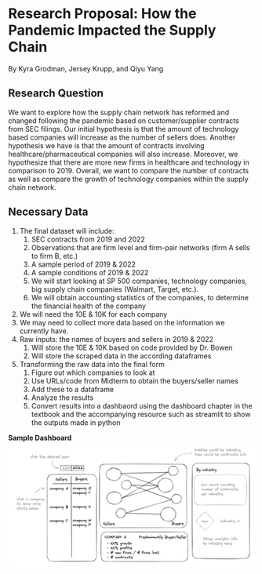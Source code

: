 # Research Proposal: How the Pandemic Impacted the Supply Chain
By Kyra Grodman, Jersey Krupp, and Qiyu Yang

## Research Question
We want to explore how the supply chain network has reformed and changed following the pandemic based on customer/supplier contracts from SEC filings. Our initial hypothesis is that the amount of technology based companies will increase as the number of sellers does. Another hypothesis we have is that the amount of contracts involving healthcare/pharmaceutical companies will also increase. Moreover, we hypothesize that there are more new firms in healthcare and technology in comparison to 2019. Overall, we want to compare the number of contracts as well as compare the growth of technology companies within the supply chain network.

## Necessary Data
1. The final dataset will include:
      1. SEC contracts from 2019 and 2022
      2. Observations that are firm level and firm-pair networks (firm A sells to firm B, etc.)
      3. A sample period of 2019 & 2022
      4. A sample conditions of 2019 & 2022 
      5. We will start looking at SP 500 companies, technology companies, big supply chain companies (Walmart, Target, etc.).   
      6. We will obtain accounting statistics of the companies, to determine the financial health of the company
2. We will need the 10E & 10K for each company
3. We may need to collect more data based on the information we currently have.
4. Raw inputs: the names of buyers and sellers in 2019 & 2022
    1. Will store the 10E & 10K based on code provided by Dr. Bowen
    2. Will store the scraped data in the according dataframes
5. Transforming the raw data into the final form
    1. Figure out which companies to look at
    2. Use URLs/code from Midterm to obtain the buyers/seller names
    3. Add these to a dataframe
    4. Analyze the results
    5. Convert results into a dashbaord using the dashboard chapter in the textbook and the accompanying resource such as streamlit to show the outputs made in python
    
**Sample Dashboard**
![](Proposals/Initial_proposal_dashboard.excalidraw_screenshot.png)
